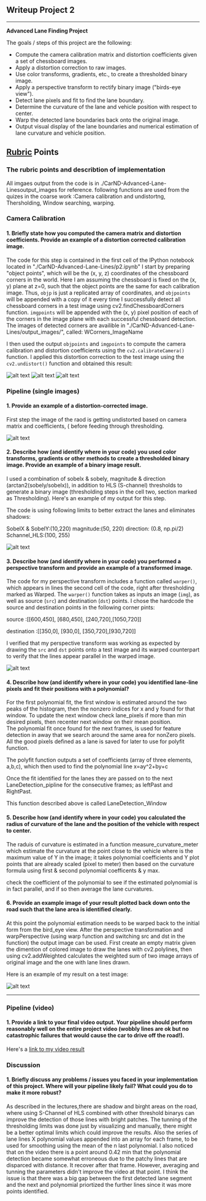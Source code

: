 ## Writeup Project 2

---

**Advanced Lane Finding Project**

The goals / steps of this project are the following:

* Compute the camera calibration matrix and distortion coefficients given a set of chessboard images.
* Apply a distortion correction to raw images.
* Use color transforms, gradients, etc., to create a thresholded binary image.
* Apply a perspective transform to rectify binary image ("birds-eye view").
* Detect lane pixels and fit to find the lane boundary.
* Determine the curvature of the lane and vehicle position with respect to center.
* Warp the detected lane boundaries back onto the original image.
* Output visual display of the lane boundaries and numerical estimation of lane curvature and vehicle position.

[//]: # (Image References)

[image1]: ./CarND-Advanced-Lane-Lines/output_images/undistorted_Camera_calibration3.jpg "Corners"
[image2]: ./CarND-Advanced-Lane-Lines/output_images/calibration1.jpg "Distorted_Orignal"
[image3]: ./CarND-Advanced-Lane-Lines/output_images/undistorted_Camera_calibration1.jpg "Undistorted"
[image4]:./CarND-Advanced-Lane-Lines/output_images/Undistorted_test.jpg "Undistorted Road"
[image5]: ./CarND-Advanced-Lane-Lines/output_images/Threshold_test1.jpg "Thresholding"
[image6]: ./CarND-Advanced-Lane-Lines/output_images/bird_eye_test2.jpg "Warped"
[image7]: ./CarND-Advanced-Lane-Lines/output_images/FinalImg_test2.jpg "Final_Image"



## [Rubric](https://review.udacity.com/#!/rubrics/571/view) Points

### The rubric points  and describtion of implementation  

All imgaes output from the code is in ./CarND-Advanced-Lane-Linesoutput_images for reference. 
following functions are used from the quizes in the coarse work :Camera calibration and undistortng, Thersholding, Window searching, warping. 


### Camera Calibration

#### 1. Briefly state how you computed the camera matrix and distortion coefficients. Provide an example of a distortion corrected calibration image.

The code for this step is contained in the first cell of the IPython notebook located in "./CarND-Advanced-Lane-Lines/p2.ipynb" 
I start by preparing "object points", which will be the (x, y, z) coordinates of the chessboard corners in the world. Here I am assuming the chessboard is fixed on the (x, y) plane at z=0, such that the object points are the same for each calibration image.  Thus, `objp` is just a replicated array of coordinates, and `objpoints` will be appended with a copy of it every time I successfully detect all chessboard corners in a test image using cv2.findChessboardCorners function.  `imgpoints` will be appended with the (x, y) pixel position of each of the corners in the image plane with each successful chessboard detection. The images of detected corners are availible in
"./CarND-Advanced-Lane-Lines/output_images/", called: WCorners_ImageName

I then used the output `objpoints` and `imgpoints` to compute the camera calibration and distortion coefficients using the `cv2.calibrateCamera()` function.  I applied this distortion correction to the test image using the `cv2.undistort()` function and obtained this result: 


![alt text][image1]
![alt text][image2]
![alt text][image3]

### Pipeline (single images)

#### 1. Provide an example of a distortion-corrected image.

First step the image of the raod is getting undistorted based on camera matrix and coefficients, ( before feeding through thresholding. 

![alt text][image4]

#### 2. Describe how (and identify where in your code) you used color transforms, gradients or other methods to create a thresholded binary image.  Provide an example of a binary image result.

I used a combination of sobelx & sobely, magnitude & direction (arctan2(sobely/sobelx)), in addition to HLS (S-channel) thresholds to generate a binary image (thresholding steps in the cell two, section marked as Thresholding).  Here's an example of my output for this step. 

The code is using following limits to better extract the lanes and eliminates shadows:

SobelX & SobelY:(10,220)
magnitude:(50, 220)
direction: (0.8, np.pi/2)
Schannel_HLS:(100, 255)

![alt text][image5]

#### 3. Describe how (and identify where in your code) you performed a perspective transform and provide an example of a transformed image.

The code for my perspective transform includes a function called `warper()`, which appears in lines the second cell of the code, right after thresholding marked as Warped.  The `warper()` function takes as inputs an image (`img`), as well as source (`src`) and destination (`dst`) points.  I chose the hardcode the source and destination points in the following corner pints:

source :[[600,450], [680,450], [240,720],[1050,720]]

destination :[[350,0],  [930,0], [350,720],[930,720]]

I verified that my perspective transform was working as expected by drawing the `src` and `dst` points onto a test image and its warped counterpart to verify that the lines appear parallel in the warped image.

![alt text][image6]


#### 4. Describe how (and identify where in your code) you identified lane-line pixels and fit their positions with a polynomial?

For the first polynomial fit, the first window is estimated around the two peaks of the histogram, then the nonzero indices for x and y found for that window. To update the next window check lane_pixels if more than min desired pixels, then recenter next window on their mean position.    
The polynomial fit once found for the next frames, is used for feature detection in away that we search around the same area for nonZero pixels. All the good pixels defined as a lane is saved for later to use for polyfit function. 

The polyfit function outputs a set of coefficients (array of three elements, a,b,c), which then used to find the polynomial line x=ay^2+by+c  


Once the fit identified for the lanes they are passed on to the next LaneDetection_pipline for the consecutive frames; as leftPast and RightPast.  

This function described above is called LaneDetection_Window


#### 5. Describe how (and identify where in your code) you calculated the radius of curvature of the lane and the position of the vehicle with respect to center.

The raduis of curvature is estimated in a function measure_curvature_meter which estimate the curvature at the point close to the vehicle where is the maximum value of Y in the image; it takes polynomial coefficients and Y plot points that are already scaled (pixel to meter) then based on the curvature formula using first & second polynomial coefficents & y max. 

check the coefficient of the polynomial to see if the estimated polynomial is in fact parallel, and if so then average the lane curvatures.

#### 6. Provide an example image of your result plotted back down onto the road such that the lane area is identified clearly.

At this point the polynomial estimation needs to be warped back to the initial form from the bird_eye view. After the perspective transformation and warpPerspective (using warp function and switching src and dst in the function) the output image can be used. First create an empty matrix given the dimention of colored image to draw the lanes with cv2.polylines, then using cv2.addWeighted calculates the weighted sum of two image arrays of original image and the one with lane lines drawn. 

Here is an example of my result on a test image:

![alt text][image7]


---

### Pipeline (video)

#### 1. Provide a link to your final video output.  Your pipeline should perform reasonably well on the entire project video (wobbly lines are ok but no catastrophic failures that would cause the car to drive off the road!).

Here's a [link to my video result](./CarND-Advanced-Lane-Lines/output_images/project_video_output.mp4)


### Discussion

#### 1. Briefly discuss any problems / issues you faced in your implementation of this project.  Where will your pipeline likely fail?  What could you do to make it more robust?


As described in the lectures,there are shadow and birght areas on the road, where using S-Channel of HLS combined with other threshold binarys can improve the detection of those lines with bright patches. The tunning of the thresholding limits was done just by visualizing and manually, there might be a better optimal limits which could improve the results. Also the series of lane lines X polynomial values appended into an array for each frame, to be used for smoothing using the mean of the n last polynomial.
I also noticed that on the video there is a point around 0.42 min that the polynomial detection became somewhat erroneous due to the patchy lines that are disparced with distance. It recover after that frame. However, averaging and tunning the parameters didn't improve the video at that point. I think the issue is that there was a big gap between the first detected lane segment and the next and polynomial priortized the further lines since it was more points identified.  

